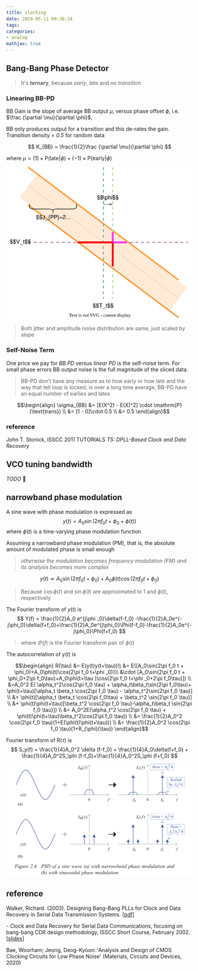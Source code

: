 ```yaml
---
title: clocking
date: 2024-05-11 09:36:14
tags:
categories:
- analog
mathjax: true
---
```



## Bang-Bang Phase Detector

> It's **ternary**, because *early*, *late* and *no transition*


### Linearing BB-PD

BB Gain is the slope of average BB output $\mu$, versus phase offset $\phi$, i.e. $\frac {\partial \mu}{\partial \phi}$,

BB only produces output for a transition and this de-rates the gain. Transition density = *0.5* for random data

$$
K_{BB} = \frac{1}{2}\frac {\partial \mu}{\partial \phi}
$$

where $\mu = (1)\times \mathrm{P}(\text{late}|\phi) + (-1)\times \mathrm{P}(\text{early}|\phi)$

![bb-PDF.drawio](pll-fll/bb-PDF.drawio.svg)


> Both jitter and amplitude noise distribution are same, just scaled by slope 


### Self-Noise Term

One price we pay for *BB PD* versus *linear PD* is the self-noise term. For small phase errors BB output noise is the full
magnitude of the sliced data.

> BB-PD don't have any measure as to how early or how late and the way that tell loop is locked, is over a long time average, BB-PD have an equal number of earlies and lates 

$$\begin{align}
\sigma_{BB} &= [E(X^2) - E(X)^2] \cdot \mathrm{P}(\text{trans}) \\
&= [1 - 0]\cdot 0.5 \\
&= 0.5
\end{align}$$


### reference

John T. Stonick, ISSCC 2011 TUTORIALS *T5: DPLL-Based Clock and Data Recovery*



## VCO tuning bandwidth

*TODO* &#128197;




## narrowband phase modulation

A sine wave with phase modulation is expressed as
$$
y(t) = A_0 \sin(2\pi f_0 t + \phi _0 +\phi (t))
$$
where $\phi (t)$ is a time-varying phase modulation function



Assuming a narrowband phase modulation (PM), that is, the absolute amount of modulated phase is small enough

> *otherwise the modulation becomes frequency modulation (FM) and its analysis becomes more complex*

$$
y(t) \simeq A_0 \sin(2\pi f_0 t +\phi _0) + A_0 \phi (t)\cos(2\pi f_0 t + \phi _0)
$$

> Because $\cos \phi(t)$ and $\sin \phi(t)$ are approximated to $1$ and $\phi (t)$, respectively



The Fourier transform of $y(t)$ is
$$
Y(f) = \frac{1}{2}A_0 e^{j\phi _0}\delta(f-f_0) -\frac{1}{2}A_0e^{-j\phi_0}\delta(f+f_0)+\frac{1}{2}A_0e^{j\phi_0}\Phi(f-f_0)-\frac{1}{2}A_0e^{-j\phi_0}\Phi(f+f_0)
$$

> where $\Phi(f)$ is the Fourier transform pair of $\phi(t)$



The autocorrelation of $y(t)$ is

$$\begin{align}
R(\tau) &= E(y(t)y(t+\tau))\\
&= E([A_0\sin(2\pi f_0 t + \phi_0)+A_0\phi(t)\cos(2\pi f_0 t+\phi _0)]\\
&\cdot [A_0\sin(2\pi f_0 t + \phi_0+2\pi f_0\tau)+A_0\phi(t+\tau )\cos(2\pi f_0 t+\phi _0+2\pi f_0\tau)]) \\
&=A_0^2 E( \alpha_t^2\cos(2\pi f_0 \tau) + \alpha_t\beta_t\sin(2\pi f_0\tau)+ \phi(t+\tau)[\alpha_t \beta_t \cos(2\pi f_0 \tau) - \alpha_t^2\sin(2\pi f_0 \tau)] \\
&+ \phi(t)[\alpha_t \beta_t \cos(2\pi f_0\tau) + \beta_t^2 \sin(2\pi f_0 \tau)] \\
&+ \phi(t)\phi(t+\tau)[\beta_t^2 \cos(2\pi f_0 \tau)-\alpha_t\beta_t \sin(2\pi f_0 \tau)]) \\
&= A_0^2E(\alpha_t^2 \cos(2\pi f_0 \tau) + \phi(t)\phi(t+\tau)\beta_t^2\cos(2\pi f_0 \tau)) \\
&= \frac{1}{2}A_0^2 \cos(2\pi f_0 \tau)(1+E(\phi(t)\phi(t+\tau))) \\
&= \frac{1}{2}A_0^2 \cos(2\pi f_0 \tau)(1+R_{\phi}(\tau))
\end{align}$$

Fourier transform of $R(\tau)$ is
$$
S_y(f) = \frac{1}{4}A_0^2 \delta (f-f_0) + \frac{1}{4}A_0\delta(f+f_0) + \frac{1}{4}A_0^2S_\phi (f-f_0)+\frac{1}{4}A_0^2S_\phi (f+f_0)
$$
![image-20240511221119938](pll-fll/image-20240511221119938.png)



## reference

Walker, Richard. (2003). Designing Bang-Bang PLLs for Clock and Data Recovery in Serial Data Transmission Systems.  [[pdf](https://www.omnisterra.com/walker/pdfs.papers/BBPLL.pdf)]

\- Clock and Data Recovery for Serial Data Communications, focusing on bang-bang CDR design methodology, ISSCC Short Course, February 2002. [[slides](https://www.omnisterra.com/walker/pdfs.talks/ISSCC2002.pdf)]

Bae, Woorham; Jeong, Deog-Kyoon: 'Analysis and Design of CMOS Clocking Circuits for Low Phase Noise' (Materials, Circuits and Devices, 2020)
